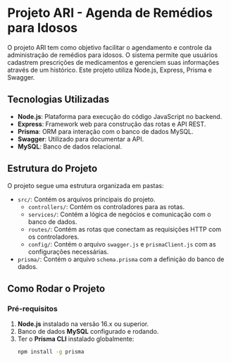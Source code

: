 # Projeto ARI - Agenda de Remédios para Idosos

O projeto ARI tem como objetivo facilitar o agendamento e controle da administração de remédios para idosos. O sistema permite que usuários cadastrem prescrições de medicamentos e gerenciem suas informações através de um histórico. Este projeto utiliza Node.js, Express, Prisma e Swagger.

## Tecnologias Utilizadas

- **Node.js**: Plataforma para execução do código JavaScript no backend.
- **Express**: Framework web para construção das rotas e API REST.
- **Prisma**: ORM para interação com o banco de dados MySQL.
- **Swagger**: Utilizado para documentar a API.
- **MySQL**: Banco de dados relacional.

## Estrutura do Projeto

O projeto segue uma estrutura organizada em pastas:

- `src/`: Contém os arquivos principais do projeto.
  - `controllers/`: Contém os controladores para as rotas.
  - `services/`: Contém a lógica de negócios e comunicação com o banco de dados.
  - `routes/`: Contém as rotas que conectam as requisições HTTP com os controladores.
  - `config/`: Contém o arquivo `swagger.js` e `prismaClient.js` com as configurações necessárias.
- `prisma/`: Contém o arquivo `schema.prisma` com a definição do banco de dados.

## Como Rodar o Projeto

### Pré-requisitos

1. **Node.js** instalado na versão 16.x ou superior.
2. Banco de dados **MySQL** configurado e rodando.
3. Ter o **Prisma CLI** instalado globalmente:
   ```bash
   npm install -g prisma
